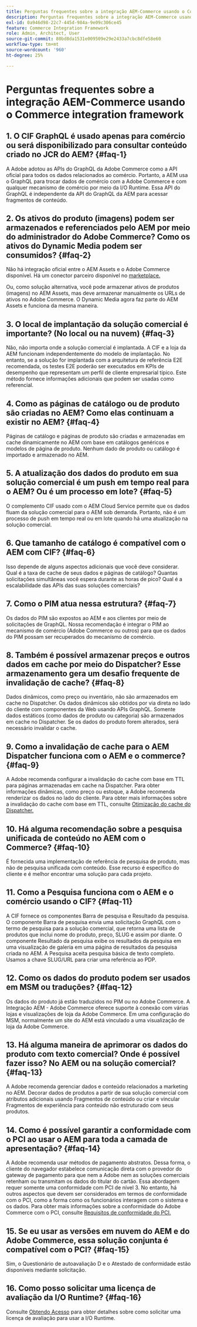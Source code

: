 ```yaml
---
title: Perguntas frequentes sobre a integração AEM-Commerce usando o Commerce integration framework
description: Perguntas frequentes sobre a integração AEM-Commerce usando o Commerce integration framework
exl-id: 0a946d98-22c7-445d-984a-9e09c306ce45
feature: Commerce Integration Framework
role: Admin, Architect, User
source-git-commit: 80bd8da1531e009509e29e2433a7cbc8dfe58e60
workflow-type: tm+mt
source-wordcount: '960'
ht-degree: 25%

---
```



# Perguntas frequentes sobre a integração AEM-Commerce usando o Commerce integration framework

## &#x200B;1. O CIF GraphQL é usado apenas para comércio ou será disponibilizado para consultar conteúdo criado no JCR do AEM? {#faq-1}

A Adobe adotou as APIs do GraphQL da Adobe Commerce como a API oficial para todos os dados relacionados ao comércio. Portanto, a AEM usa o GraphQL para trocar dados de comércio com a Adobe Commerce e com qualquer mecanismo de comércio por meio da I/O Runtime. Essa API do GraphQL é independente da API do GraphQL da AEM para acessar fragmentos de conteúdo.

## &#x200B;2. Os ativos do produto (imagens) podem ser armazenados e referenciados pelo AEM por meio do administrador do Adobe Commerce? Como os ativos do Dynamic Media podem ser consumidos? {#faq-2}

Não há integração oficial entre o AEM Assets e o Adobe Commerce disponível. Há um conector parceiro disponível no [marketplace.](https://commercemarketplace.adobe.com)

Ou, como solução alternativa, você pode armazenar ativos de produtos (imagens) no AEM Assets, mas deve armazenar manualmente os URLs de ativos no Adobe Commerce. O Dynamic Media agora faz parte do AEM Assets e funciona da mesma maneira.

## &#x200B;3. O local de implantação da solução comercial é importante? (No local ou na nuvem) {#faq-3}

Não, não importa onde a solução comercial é implantada. A CIF e a loja da AEM funcionam independentemente do modelo de implantação. No entanto, se a solução for implantada com a arquitetura de referência E2E recomendada, os testes E2E poderão ser executados em KPIs de desempenho que representam um perfil de cliente empresarial típico. Este método fornece informações adicionais que podem ser usadas como referencial.

## &#x200B;4. Como as páginas de catálogo ou de produto são criadas no AEM? Como elas continuam a existir no AEM? {#faq-4}

Páginas de catálogo e páginas de produto são criadas e armazenadas em cache dinamicamente no AEM com base em catálogos genéricos e modelos de página de produto. Nenhum dado de produto ou catálogo é importado e armazenado no AEM.

## &#x200B;5. A atualização dos dados do produto em sua solução comercial é um push em tempo real para o AEM? Ou é um processo em lote? {#faq-5}

O complemento CIF usado com o AEM Cloud Service permite que os dados fluam da solução comercial para o AEM sob demanda. Portanto, não é um processo de push em tempo real ou em lote quando há uma atualização na solução comercial.

## &#x200B;6. Que tamanho de catálogo é compatível com o AEM com CIF? {#faq-6}

Isso depende de alguns aspectos adicionais que você deve considerar. Qual é a taxa de cache de seus dados e páginas de catálogo? Quantas solicitações simultâneas você espera durante as horas de pico? Qual é a escalabilidade das APIs das suas soluções comerciais?

## &#x200B;7. Como o PIM atua nessa estrutura? {#faq-7}

Os dados do PIM são expostos ao AEM e aos clientes por meio de solicitações de GraphQL. Nossa recomendação é integrar o PIM ao mecanismo de comércio (Adobe Commerce ou outros) para que os dados do PIM possam ser recuperados do mecanismo de comércio.

## &#x200B;8. Também é possível armazenar preços e outros dados em cache por meio do Dispatcher? Esse armazenamento gera um desafio frequente de invalidação de cache? {#faq-8}

Dados dinâmicos, como preço ou inventário, não são armazenados em cache no Dispatcher. Os dados dinâmicos são obtidos por via direta no lado do cliente com componentes da Web usando APIs GraphQL. Somente dados estáticos (como dados de produto ou categoria) são armazenados em cache no Dispatcher. Se os dados do produto forem alterados, será necessário invalidar o cache.

## &#x200B;9. Como a invalidação de cache para o AEM Dispatcher funciona com o AEM e o commerce? {#faq-9}

A Adobe recomenda configurar a invalidação do cache com base em TTL para páginas armazenadas em cache na Dispatcher. Para obter informações dinâmicas, como preço ou estoque, a Adobe recomenda renderizar os dados no lado do cliente. Para obter mais informações sobre a invalidação do cache com base em TTL, consulte [Otimização do cache do Dispatcher.](https://experienceleague.adobe.com/docs/experience-cloud-kcs/kbarticles/KA-17458.html)

## &#x200B;10. Há alguma recomendação sobre a pesquisa unificada de conteúdo no AEM com o Commerce? {#faq-10}

É fornecida uma implementação de referência de pesquisa de produto, mas não de pesquisa unificada com conteúdo. Esse recurso é específico do cliente e é melhor encontrar uma solução para cada projeto.

## &#x200B;11. Como a Pesquisa funciona com o AEM e o comércio usando o CIF? {#faq-11}

A CIF fornece os componentes Barra de pesquisa e Resultado da pesquisa. O componente Barra de pesquisa envia uma solicitação GraphQL com o termo de pesquisa para a solução comercial, que retorna uma lista de produtos que inclui nome do produto, preço, SLUG e assim por diante. O componente Resultado da pesquisa exibe os resultados da pesquisa em uma visualização de galeria em uma página de resultados da pesquisa criada no AEM. A Pesquisa aceita pesquisa básica de texto completo. Usamos a chave SLUG/URL para criar uma referência ao PDP.

## &#x200B;12. Como os dados do produto podem ser usados em MSM ou traduções? {#faq-12}

Os dados do produto já estão traduzidos no PIM ou no Adobe Commerce. A Integração AEM - Adobe Commerce oferece suporte à conexão com várias lojas e visualizações de loja da Adobe Commerce. Em uma configuração do MSM, normalmente um site do AEM está vinculado a uma visualização de loja da Adobe Commerce.

## &#x200B;13. Há alguma maneira de aprimorar os dados do produto com texto comercial? Onde é possível fazer isso? No AEM ou na solução comercial? {#faq-13}

A Adobe recomenda gerenciar dados e conteúdo relacionados a marketing no AEM. Decorar dados de produtos a partir de sua solução comercial com atributos adicionais usando Fragmentos de conteúdo ou criar e vincular Fragmentos de experiência para conteúdo não estruturado com seus produtos.

## &#x200B;14. Como é possível garantir a conformidade com o PCI ao usar o AEM para toda a camada de apresentação? {#faq-14}

A Adobe recomenda usar métodos de pagamento abstratos. Dessa forma, o cliente do navegador estabelece comunicação direta com o provedor do gateway de pagamento para que nem a Adobe nem as soluções comerciais retenham ou transmitam os dados do titular do cartão. Essa abordagem requer somente uma conformidade com PCI de nível 3. No entanto, há outros aspectos que devem ser considerados em termos de conformidade com o PCI, como a forma como os funcionários interagem com o sistema e os dados. Para obter mais informações sobre a conformidade do Adobe Commerce com o PCI, consulte [Requisitos de conformidade do PCI.](https://business.adobe.com/products/magento/pci-compliance.html)

## &#x200B;15. Se eu usar as versões em nuvem do AEM e do Adobe Commerce, essa solução conjunta é compatível com o PCI? {#faq-15}

Sim, o Questionário de autoavaliação D e o Atestado de conformidade estão disponíveis mediante solicitação.

## &#x200B;16. Como posso solicitar uma licença de avaliação da I/O Runtime? {#faq-16}

Consulte [Obtendo Acesso](https://developer.adobe.com/runtime/docs/guides/overview/getting_access/) para obter detalhes sobre como solicitar uma licença de avaliação para usar a I/O Runtime.
